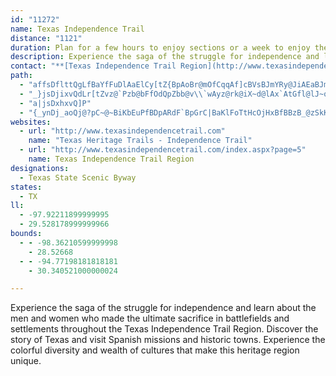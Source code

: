 ```yaml
---
id: "11272"
name: Texas Independence Trail
distance: "1121"
duration: Plan for a few hours to enjoy sections or a week to enjoy the region.
description: Experience the saga of the struggle for independence and learn about the men and women who made the ultimate sacrifice in battlefields and settlements throughout the Texas Independence Trail Region.
contact: "**[Texas Independence Trail Region](http://www.texasindependencetrail.com)**  \r\n281-343-0218 ext. 223  \r\n[Send Email](mailto:coordinator@texasindependencetrail.com)  \r\n"
path:
  - "affsDflttQgLfBaYfFuDlAaElCy[tZ{BpAoBr@mOfCqqAf]cBVsBJmYRy@JiAEaBJm@RoArAyCvEkCjE}IvBiDFEdET|{AXnp@AnIiAvt@SpaBmQhAkPvByWlG{e@hLqQdG{MpdA{QlvA[fFArEPzm@HzC~@dFpAhDpIxMnG~IlGbKhAxC\\rC?tCaArJ?z@gDfY_A|JOrEA~CbC~|@`GvhBj@lFjIrj@bFf[fM|z@hH~c@|AtGjBdG`Xzn@fAfDn@rCdAdHxKzkAj@tHdBtNpGfr@`AtOxKfgAtOvcBhAxWjBjn@lDr_AzAh[|Bd{@|Bxj@d@hD|@bD|B|p@rDt}@i@fEBzG|E|tA`AdHfC|JtWzt@lKn\\"
  - "_}jsDjixvQdLr[tZvz@`Pzb@bFfOdQpZbb@v\\`wAyz@rk@iX~d@lAx`AtGfl@lJ~o@n]zw@_Lhe@uIhU}C~s@gSr\\gKdk@gi@nu@wz@n`@}^jb@sa@`PwOli@_^te@sWjYqP~QkKtHeIjPwGzYgJv@pBhDKpM^vIpA`_@zGlF@jK{@hDInk@bDpY`CfEjAfDhBnB~AvKzLdCfCjChBhBr@zg@tJtd@zF`m@|KzD~@tC|@zH~CxGbEj[nV|FxDdEdBbCt@fFjAvf@tGbDLtCGfD_@tJmBj[gH~AShEK~BLtFpAxDpBvAfAxA`BrClFZ~@fAfEzCtU|A~Ex@`BlB`D`AdA`OzLlDxDnBzC`HnPjBdDhB~B~aB~cB|g@fh@vGbHhGpI~PnQxAhBv@pAjApChUdz@tAtD`B~CtDtE`NfN|KrKtYvV~BtCpAvBdAzB|@|BnA`FbExSbQbz@dAjDrA~C`CzDlBdCpD`DvFzCbC|@nX`I|EdApCXzCLlJ[fRcAlDBhDTvCd@~A^tCjA|C`BdDjCxDhDjHvFn@h@~BrC|BjEz@dCfAnF\\tElBMx@o@x\\ec@pCyElAyCbKe\\hEoNbB{GrD_PjDcRj@cEVwDz@kUD_DEyB{@aPy@kOWeCHWWi@mAiHmA_EaBcI]wLlCaU[kc@`Lq\\hCqDlDaCjBg@|De@vNsAtBi@dDcBzCsFbCaDhByB`GsFp@iAvAgHN_AtAcKjBud@L_Nl@sIPYlBkUdBef@zEkYlJ{_@vAqC~FuEp`@cJlEcGbEwMpAgJfBgIb@iGMq`AaGqZm@cAgBsIiCuMfAeMfHkNtJyPrT_^hOqKvMsQpBmAhDe@nCHlEJdZ|PdNrHhEfAzCClD_AjPsN|e@mc@zOuLvJ_G|U_V~G_QjEiJhLqSpAgBnGuF~FyHtBgDvJ}S~G_NZ{@FeAA_@Y{@cD}Du@iBKkAi@}Q]eEqF_Xe@eB{AqDeNoRi@{@o@yBOeC@{@xA_POmCuHuKePuSaC_GrJmKsQaV{FoItp@ep@b@IlIwHnG}E~^k[zPeNzWyTtCsCz@kArDoGxC_JfaAymChDgGbDmDdFuCrCeAbx@cSlDkAjDyArZaRxQoKrBaAVe@xNeJ~SwLh[iR|EgEbEmEfBqC|BsEjC{CfJgGvYaQvB{@jFeA|AMlGI|QHhBIfEa@nH_BlMiDbDcAjHuClPkJhSkM|`Ask@plAgt@dSkLjhAmq@loAqu@xBkBdCqCxA_CzAiDpQsh@jXwy@tAqD~BcElCcDxAgAxNqJzVgOjJgGjFaEjJwI|LoN`FwGncAmpAs@qBaCiKWaCHkDnCwM?iCW_Bq@{Bek@exA{AkEQkBEoBDqAh@mCdAaC|AeBtg@oYhAeApAmBj@{AXgBJsAEkBm@uN?eEpAacA?cRc@mPq@{Fq@yBmMyZw@sBq@wCa@qBg@iEi@cNBgRNwSJsA\\kAb@y@pD{C\\s@Hu@CsAe@uCxL_EwCqQ}DcScE_NaNm_@eFcMuMiZi[cy@oB_E}C}EiAiAcAm@wIuDcBeAcGeGk@m@q@_BYaCXsoABew@BeERsCjB{L|@aEfMqZ|AaDfBwC|Vq]`JoM`C_CnAs@jJaEhAs@~AyAfPuU`P}QzDqF|IcLvCiEhAiC|IyV`AgBd]_h@dt@edAfu@kfA~c@on@|AgDl@eCPeBKiF}AyFiEyLo@oCa@mCWyFj@kyA?mX{Ak`ALuB`@_CZgAhAsBp@}@|VcXzb@g`@dc@gd@hA}@pMuGzU{KzZyIzh@wLxv@uPbGeBdPoDdA]rBqAfGwG~HaKpIgKt_@wf@tQ_Uv[wa@|BcChDiCls@ue@xkD{_C|ZqXfQcPjY_Wdc@{`@dxColC|DeCtFsBdDs@dlAcUzHkArFa@dGWvt@s@tHSpEe@zBe@jBk@pDaBtDeCfB{AdV}U`BkBtDiD`XaXhDaEpB_DrAuDzAgFn@yERsEBaCGydENwCZqBx@sCn@{AfAkBx\\ef@|D{GtE_JdoAqzCnA{D~@kEdDs_@h@eFx@uF~AeHhAcEdAwChC}Fnu@quA~DwG|HsJhNmMlFaGhUsYfDwE|AmCzKqTxDaG|Zca@pTe^`MkTtBeEfGqNhG{PlBsGnEwPlDaQnCgP|@mGhEgc@vAgPLoDCkDIyBcB_Rm@mKCuLHuDf@yLpBqVb@{IHap@iF{LsAgE}AyFuA{Gy@sFoA}LUyGIuJCiYFgo@CkW?eWOeFkJykAU{F}@gLeGck@i[}pC}Gun@_CuMoCiUc@gFYcHeAmKaZwnCiUorB}LyhAwCuVcGoj@qCk]kBaJqAmDmMqUkBeE_AmCe@eBaAiF_Ek^[sEEwFDuCx@cS@mASuH}@eJoG{i@}@mE}H{XgAiFcA{Hc@gHu@wz@_@sLmAiNqEcb@iDqXcCwV{CwSmBuI_E{NuFuOgG}MecAehBiZ}h@cEuG}AiDmIsN}OoYyDqG_HgMw}@c_ByC_HoHqSyIiWy^{dAwLoXyNi[q@g@kKqUaTcf@ov@maBaByC}EmH_PqRwDkFeGaKkEuJeOuh@yHwYaJo[eBuFcCgFkLuSqBmEYqAe@mDGwDTmx@OiFk@aF"
  - "a|jsDxhxvQ]P"
  - "{_ynDj_aoQj@?pC~@~BiKbEuPfBDpARdF`BpGrC|BaKlFoTtHcOjHxBfBBzB_@zSkKxPmHbt@u\\xk@gYdWqLN@jCgAr`A_]tFkC`FsDtLoJfMmJbFgD`KgIxQyMfBcA|EyBxW_K~UuMvQsKdDaCbI{D`NqFnOcFrC_B`Am@pN_NzVyRfHgFzd@oUpEmC|`BqhA`d@eZ|J_HjYeTlQgOrRiOztAsdAbTsO`@e@jDoCfpAcaAvAe@~Do@vJk@jDk@vAg@lAs@nByA~c@k`@`FuE~aDycD`[_[lRwRrKuLn]}]pEmE~CgCnYeYtUaVfF{ElCsBn]{TvhBujAzCeCtEuEtNuJf{CynBsn@{tA}h@qiAc\\us@wf@aeAaTke@a@{@eB_GeDcMwCgHoDmHyEgHcF_G_oAumCaImNy[{g@uFuJcFgKmbA_zBktAkgC_DwHcFsIqEsI}EcHkCqEkMqWgBoC{A}AwE_DgCaA}Cw@mW{B_Dq@iFoBqNoIu^mSsEgDkCeD_BoC}AmDu@kCyWmjAqC{HyBqEeD}FseCazDkLsMiBsCqK}ReDuHeKqXaBwFmVup@sJy\\iFiNcDgHkIoPcDsI}yDahKiDsK_VqaA}BmGmd@ugAeVkf@ob@kz@aCgGsBmHcBcKq@aJ{Do|@gCgf@kBqa@_@yDiAiHq@_D}BiHyH}S_ByFuA_IqA}SsEk\\_@uD[yFKgE?gFJyEh@gJpAgJr@uDtDgMnBsExBmEfs@utA~GiNdSw_@pLqUvD{IdA}CtBcJbAaGd@}Db@oGNgFD_HgF_}KW}QO_D_@kDgAcGcAgEw@aCuBkFqHaOiAsCiAoFOmBGeB@mC`@{E^qBbA_Dxx@elBfAoEFgGJ{j@Ceo@PikBEgDsiBQuIKkQBmlIw@Q}bAHce@o@ehB?_lAZww@XgDZqBh@wBt@iBpA_C~LoPpAyBv@qBhAuD`@yBTgCFsDSyoB]iLSyBkAoIaCoLq@sGK_CG}~@_AedBQso@G{By@gJ}A{H{AaF{CyG}CuEyBgCoFyEkiAoo@oDeCcDyCmEeFiCyDqCoFaEgLuAiGs@mEm@aHUaFGkf@?yDh@{Kj@kF~ByLtDyKjByDjBgDzEsGnCsCbGuEvCgBvCwAjDkAnD{@lH}@vYa@hDQlEaAfDmAfDkBbGmFzA{B~C{Gh@_B|@eEn@qDFsABwTc@orB_@{He@qD{@cEiByGkuCozJ_Lo`@uWZaj@jAiI^qH`AcWfHkjAx^oN~DqJxAqUlB{Fr@_Q|Dqv@jRacA|UabAnTcDd@caAhHg{@pAsL?kj@r@ej@x@qDVyC~@gmCrhAwElAyLXe}AfB_ZVwLCg{@dAyAsgBrC}u@XqMIcDUqB{@sDy@yBeHqMkIaQui@{fAyu@c|A_FeJmEoF}Wc[qd@yg@sFsFqJoKwP}RqOwRal@un@mEiFkHgHcRiSoh@cl@sD{EGcAcDuE}LkXy@yAwCwDeD{CiRaLmG{EmJsKqIuKuAqAse@ci@gCmDaB}Ca@uAg@gDsAoSeFk~@c@cVqEkx@}IsyA{C{b@yDun@aBgOkEc\\sDsVm@_DeAgDcA}B{C{E_GgHcPgQkFwGeFgKyBsGgAqEyAuJoDab@yDka@u@uJWmF@sF`@cP`@mJCaJMeCWaCqIsd@y\\kdBkF{TgD{OcYonAoDuKwBuFoBaE}EqIqSkXkIiJwEeD}As@{e@mRqDaB_ZuLoScKuGwC{Cm@eDYBs@MeBg@kAuhAcxAeIuK`h@wTdOgFdQaHtXaMbtC_oAfPiJxImGvHyGpHuHvEuFvHyKtFiJzYan@zfBgwDvE{IlImMdEyFrFoG`KoJxMkKjCaBrMoGnFqA~M{B\\eo@eCiKyAyBoLoK{NwHhB_JmB_]yHwj@CeT|NixB|A}pCp]g`AKyeAnGwXb@kCQaH}DmR?kPtCw]rIqPzTsExTiGxF}EhRe]jVqc@zVmP|e@{RbZoPnPuOvEeMdHcYlEqQfC_iBrSmn@pFkQrAim@xt@yoBxl@{nB~l@uhAg@aAG_An~@elCdAsCzBeF|@aBbr@ebAfJuNjSeY`PaVlMwQ`AgA{AqA}VqVwEyE_AmAUe@SgAiA_Kg@sA_Ye\\ij@{q@{w@ghAocBwcCcBmBcAy@sHyEuAeA_AgAya@in@gXkb@wIuNuo@qhAyv@uoAyTc`@sIyOaEcGoBmBsHwF_CqCaBgDoHgQcGcPqAyCsByDwCsEcCaDmEsDqCgD_eAydBcAyBkCaIkBeEmi@cw@sCmDsC{B_GsDeFsDkDeDiCmEeC{GmA_CcCsCsBuAqFqCyDuA{Be@mDUaOj@wAUy@]y@m@c~A_bBcBqBSKmEoFgDmFQg@{@kAuAwAcBoAkCkA{HsCqAq@cCyAsB{A}AyAwCyDaCgE}EuNyBuEu@kAqCgD}BwByLiJwAyAkBgCmA_CgCaGqAyBsBkCkHwGqBiCgB}Du@sEUqE\\cJKgEk@kD_AaD_D_FK?kPyWop@qfAcu@gqA{`BgvCen@ujAu{AgvCqXmi@gHyMcn@}mAyBgEsCkDuCmCmN_KwDiDoCgDwBqDks@wvA}FaIwW{YgC{DcAoByj@whB__AwaCcD_I_D}FyBiDaFgGef@ue@_E{EwFmJwD{Iig@qaBuBgIm@eDoDeYeAkEoBiEoFsKWGo`AmmBsMcX{]iw@{Y_w@eUaa@ySk`@wFiLaa@iy@gd@iu@sz@_kAin@af@ru@zyEvk@llC~Ars@\\tTM|F_@vHJzGFRG~B@tC\\~Ij@bInAjIz@zEpId^?V~AhHl@fHF~HUzE_@xDmAlGcB|E{GlQe@l@cLtWoY~s@wElMmi@zuAU`AsCfIwBlHmA|CiBfCuCfC{BtAuNxHaH~DwBzAiG`G}JxMkUh[mItLg_@rg@iQdU_HzFkDvCiBt@gAP}d@CwCp@uAr@qE`EuQfPcMzLaAfC_AdE{@zBc@v@{@~@yAlAmB`AgKlByZdFiFdA_Bj@aGrCsXbNsExAoiApPoNjBaF~@uEd@_NJekA?YO{TAoIDwF`@aEl@wD~@}DpA}DdBeItEs@r@cBp@yAz@eH|EsJzHeE~BkFfBgPlC_Y`Coa@`G}PbAyM`BeEl@kHxAgT~Egx@nL}KlB_m@lOqFzAa`@~LaFlBmPbImEjBuLxDeEdBoAn@qNrLoDfCiE`CgoKtiFsGzCea@`SqI~Ca@?cF`As^lFcKvAgMfASPemB|Q_PnAge@pEMKeOrAyDD_He@yEy@wBMkT^eCLeFj@uI~AwJrCcNfDyTzBgX|BgZzC_N`Aks@dCaEBaEQcHgA{Cw@uMsEgIuDwFeDkHgCuCq@mKuAcFWiJDwHx@qERkbAl@cGAg_@mCqGYq\\Ncq@h@w_@zBgf@p@uNZgG?uDMmEm@eDs@wJsEgBsAmFaFsa@ei@i`@mh@_BmAuGuJeIgO_IqRuNc[{BkEcFsHoH{HuKcKoRgPqAy@{Am@wEsAqCa@iFIgDVyE~AwP`IuGfCsDf@}DJyBGsB]gC{@iB_A}i@u]{OiOgC{@gAK{AFs@NqAh@iG|E}UpSmCrCeCjDWRcGbNkB~EmJ|S}G`PkAxB}AtB}AdBoi@`i@{PvRmDrDia@d`@gCdCiAxA}ChF}AdDkIvWuBxFeCfIiFvOuYb`AyJ|Yk@fA_GrJs@zAo@jCYxCD`CZdCf@fHDbDEd@EvCcAhHdLfDhEh@dNhDdC~@|_Bpz@lANfH}@n@Jf@Rj@p@JZ|AbNThA`@xAvDbKd@dBj@xDt@hJEd@`@fDrBzD~A|AjCn@|CD`@XpCnBrLnJ`QhPpH`I|DrDnAd@zDj@dA^tH|DhCd@`HFvzEgArCj@bc@lMZ`AKjAFr@l@z@hBhBh@lBBlA}@tDgAlGmBlQcQf~@uEzTuA`NGdCO`FCzJ]r\\Spc@^hHDnSkAzlA_@jJuExqFBzQnDjz@b@tO~@tPnCtq@JnF`B|UGVz@hMn@~FzAbIrBdF`DtGz@~Cp@zFXzELfHdCpi@~@pV\\lFL`GBjCYbIyD~`@}BlT{Efg@?n@mBfNB^Ip@IfCBdCh@tEz@zCxDlIhAvA`ElHJ`@va@`n@pA~B`JvR~AdGz@zDx@fFRxBfCvNPd@pBjKhCzKVlC?hHeAfUcFhw@WnGGfDN`GPrCjAfJTjAxJjYnGtP|EnNnUnm@vElNfH~[bQn{@bGjRtArF|AxJ|@jMFjLwAfi@PdUCrE`@bu@Fzm@Xpb@v@xXpFb`@\\~D|@nH~@fNt@pXP~]bAfo@AfIe@xHpL`G`SjO`XrS~WbRxTvO`KpCxOJnHlGhAlKpAjJ|Nvh@fLvf@~W~s@hOhp@pPzn@`Vvx@nb@l{Ad`@~tApWrcAh^viAzDhXh@pJq@fW_BnN{Rzn@kW~t@k[|{@eCrMkA`N~Ard@lDnP?`UdKvt@jLfaA~OlvAbJrc@~_@dcAda@dhAjTxr@pI|g@`Djh@tBxg@lMhuBtPppDxIj`@tDtF`Yn[|Uz]pCbQjDbJ`IpQlYt{@hRpNvRjLz[f\\vVnZfPhTrFfK~CdPh@rLnAhyAVdh@Gl@B`HEr@s@`DoChF{@z@eIfE{ApAaB~B}@zAe@vAa@nBmwAljJkJrl@eM~z@{D|TwcBpzIkQd|@kQz`A_Knh@iu@bzDyAjIqJrf@_BfGcAfFcj@`uCuAnFcIrWiYp{@mPvd@q\\zhAoYp{@mPb[qz@dr@o^`Yei@bb@{v@vk@wm@xc@{XnVa]fMiNfBos@nL}n@bKmjAvQ}a@bH}a@bHyj@~I}`@fGqH~Ae[nEs_@xJi\\xKyq@~Psa@nImAMmu@zLgNlB_w@hMgMdA_HVe^FuEJcLl@eI~@}]tF}iAhRev@lLsJrBsJlDwDlBwD`CiDjCuuD`zCgVbT}c@v]sm@`g@sWzReuBjcBmIfHaUrWuE~Eos@`n@mIlGyWnPoB~@gGhBut@jHyXlDuNrAsD|McE|NoQcHoUqJeAO{BHgCoAg[tMeIlHmEEeQy@wJiA{Kn@{G`EeIrBwYnFmVlDoTlAsIrBoN}EkTaE{BrAwn@nCo^`@uu@rBaa@B}m@_Piv@kUuJqEqHyCeCyRyg@~Gm^xCsEmBqAsNmEsBeBYiBDk[fFmm@lJqWtCiQpDkJpBiO`AsI|@g\\zB{N|Ba^fFsXjJaXxIqYnK{StC_SlCkPrBwMdBuMlAiUhCye@rHeDgVaBeMcEUdA}]_MHyb@Nk]C}EFoOpAaBBqA]y@a@aHmEmE}BeFiBmFcBwN{BgBKc@?{A`@iLlEiDbAmv@fH{Cf@gTvAmEk@wKmCsNyDqCgAiD_AyCCmHh@uB`@{RdC_D@uHYgAMaE}AyDoCqB{ByL_QiBsAkCm@wAMwIYiQ}@{KuDaNgF{BkAk@k@kKwPoAaBoBcBeCaAcTeBaAUqBeAsI_IaAu@_RgJqC}@s@K}HMaYb@gI@yMf@wZvCiB`@cBx@gBdB}AtB{BbCgBfA}Br@aE^q@y_A[wiAWeUMka@_@yo@g@}ULwMk@eZMkZT_KKsMBmCMuDcByZsAwc@cC_h@yAq`@oAgXi@qCWu@]q@sAaBqBsA}@]wBY_D@oO|@qACeHiAsAFqBd@qIzD{CdAw[lHeBj@uAl@}AlBqChJmAvCa@d@}Ax@oMrDyCrAcA`AcOrQgDhDsB~@yHzAoANmEWsKeBu@Uq@k@eMgSqA{AuBs@iB?sDlA{MdCuAj@cVzKoB|AqA|AsAp@kYzGsTzEuk@xKqYnGaF~@iMef@mA_EuAsCcBoBaDwBmZcNun@cXqCfKkC~FmDzDwGtDgN|CmDRgDMaUkBoBXg@ZcAjA_ArB}IfVw@hBo@n@Uf@vKhFxF~C`NxJvDbDhu@lt@bEjElNxMr`@n`@~OnOrLtLjB~BjG|I~a@fk@hN`StFhHdv@heAvHzKbWf]nCdEnhAv|AjUvX|EtFpAhAfPnJjRfKjCtBjDdEvRxZd\\dg@`NnQtI`MpLbNdWvXlSnUhFdFdD|D|\\b_@tNpP|IxL`v@r~@jKtMv@hB`AlDtt@rjDjNzp@|`@xjBfAnCzBlDdAtAfLtKaAfAg@Ri@DcfAaD}c@d@wP`@cr@v@ifBfCiG?o{AcVwtAsOix@oLwe@yGyz@kNqDe@_f@yJmi@iLwZaGcBs@wOEFvYHnDpAlDtCpEh@dAjBnKhA~Cf\\j`@pSla@rLvTvGrLvEnHvEtG`NxOlTpQpClAvCp@xBpAvQdSpBlB`FjDhAnBbC|GbFhLfBzEtArE~I~h@VxB@zAx@lLxAtKzC|Qn@jGEz@_@rBcCrHYfB?|RFtUn@`k@KzHs@fNQtFZbe@J|FzApJ|B|QbA|KAlBIv@g@rAyAjCQt@GdAFjAXbBvIt\\n@nCF|@Hxz@RzR^xAr_@lk@nE~HpBdMjGbc@~FjYRxB?~BFfAfAxDCnBY~AFV~FlEdAd@|JhBbDx@jJGrMuAzBLnBl@b@\\vFtGrFxHRvAU|GFrAlAbH|@jD`DhIbI`Ql@lBt@rAlB~CbKbNtExHtAxA\\JzPlCtBr@bPlNfCbChNbP|HxJdIlLbHzKjL|OjPhXz@jBVnAFv@?tIPrAd@rAjQpX`DxFzM|RtLlQzElFvL`LrO|LjClBzApAf@r@d@fCr@lLlEhRp@tBtDlFZp@lGjX\\x@zRzUf@dAg@`AaQnTg@fBVzAjAdDfBpDzJvPdAtC|GxUrAtDfQb^rA|BtBxBtDdDrClBdA^p@Dj@EbAa@bHmFf@Sh@K~@?p@Lp@`@dE~EhBfBhBdAvFlBjD^z^vBhBXf@Tx@t@rHhIpAdAXK~BgC~D_DtFoHhCtClKtJbKlKjBx@nBj@dB~@zEnFhAk@hBvErCnE`b@rf@lZ|\\vPhSle@xi@~EnHdElJfBxAfHzDxw@r~@|gA|oAn_AfeA|VpXjU|Wxl@hs@nC`DvBjB~B`A`C\\pDEjS_BjDHjDl@jF`Czs@|^~D`B|DrArWdGn|@bRrVfFvEr@x@f@~@~@tIrJ`FtDzBjAzBx@vOlEnAd@tEfDzw@vv@jBvAvC~AvC`AhNlCjCl@fBr@xe@bXj[`PvVlLjC~At[x\\hY~ZzHzH`p@`r@bCpBzBfA`[fJbFtBdNlJda@|Yft@`h@|^n^|MhMrM`JxHzGfo@fq@pDdEbArB~@|Eb@~C~ArDl\\p^vUvVx@lAfFhKlFdHbRzRdQpRhn@`q@lB~BjBxCbCbGdA~Dp@tDxOjeAl@xGRbNT~ClR~j@~AfEzCzEzLfOnClEvf@npAlDrJcBxDItDcAxEq@zBQfA{DdJ}BtHwAdGcBnKs@|JMdHYxc@LdDXzDj@xDv@`DpArDdMvYjElJ`W`c@jZnx@vDrIzOjYvAdDpAzEj@zC\\~CTrGQzGi@fEoAfGkIx]uBdI{Ong@iE`OsM~a@i[jdAaDrIaW`j@qQ`a@iApCw@rCc@~Be@tFGjDJ~Yc@`Je@dEyA`HgAbDyCvG{F`JmS|YwBtDkCnGq@~BuAzG}Inx@iJfw@a@`FmAhJYlDqC|U{AtQ{@zPMbIBdLxD~zAzB`t@\\rb@YhVuAzTcBvQ_DtR{C|N_D~KoGvSoF|PaFrNaM|XyA`C}EtGaB`BiFpEqBtAqXfOqCdBqCzBwHpH}mCbzCiDfFySx`@sAlBuAxAeBvAmDrB{b@pRqTnKqDdCeEjD_{AvyAiKlJkm@nm@ga@f`@aKjKuI`Kwa@ti@aFfHaNtPuCtEqArCcA~CiR`t@gDvLwV~`AqA|D}BhFeInMwBvCm`AniAkCjEeB~DiHxUyNh{@gChNyArEsArC_BjCiB~BuBlB{BbB}i@tXsA|@mB`BeDzEib@bx@oBrFy@tDoBnNwG|a@k@lCy@fCaA|BmAtBkStVcA`Bu@fBsOxe@eAlEkTplAgAfGq@tF]rDa@fJAlGn@dlBXx]BdVKrQ_@rGi@nFcB`JgZniAgBjIqAhJa@dIIlEn@tuCvFCzBN|AXnClAth@j[vLzHxR~Klz@lg@rU`Nfb@pWnb@~VrExCtu@~c@ts@~b@~GzD|E~CppAtv@v[jR|BhAtF`BnaHxoAbD`AbJtDjz@b^jJjDls@pVlBt@hBdA|ClCvAdBxAfCt@fB`A~Cjf@lrB|AfGvAdEbCbGlTxh@rC`Jve@ncCxAfGrBxE|`@hn@`bAdhBvCnEdm@hw@zC~ElBtDdGtO|IhWhgB`aFdLd[nDlHt\\hk@fb@rs@lC|Frk@dvBxAfGl@tDZjDNlDAlDQdEiJngAMdHVfGbEz_@xI|cAhB`Oj@lGiPRpOlV|Wzn@h[du@rXlo@zRh]`HrJhO|ErKzChGtGbL~VxH|PzExRdFfKdRxX`IhIhMpHlStHzc@jPv]vMpa@hLbY~IfD\\bIwBbXmUjKmBxMk@jIdChUtIdJhC~DW~K_HtG^jBvA~v@~hA|]pk@hm@~{@zE~G|Z|c@~Tn[rv@mq@hf@wa@jKuGtVaO|\\oTvKiHbBwA|AgBdA_BdA{B|n@qhBpEcM`DmHzDeHpk@_bA~EaJ|BmDtK}Qlc@}u@hBsDzBsFjB{FlAkF`dAu`FpDqLtNk^fBkFJeArB{c@hPdA~B_f@b@{CnBeJ~AgFlHoNvJwPlBwCp^ee@nVaXpBkChAkB|LeYlZat@jFwOdKqa@|AoF`CsGzBuJdCmGvCyE|AmBnGmGzO{GjIyCf[uLdEwBtCoBxOuNtSaSlUoUvAiA~O}Glo@oPb@b@bErBpSzLjn@~]~c@pV|EjDlTlGrCbBzBpB|DrCfRlLdu@xd@zB`ArAd@hBZtCNxAEpBQrDy@pCeBfC{B`B_ClAaC`CuFpA}B`HiJvLiOjCeEfOwYtC_FbBsBvA{A|C_B|F_BxAm@rC_BxEkEpWwWfC{BrDkCxIcEpCkC|@mAnBmDvHaPhNoS|Wma@l_@y`@`FyFtAmBzFeJ^aA`AyClDcNlBmE~@yAnI_JvLiJjBsAvUiNjHsEzBaBnByBxAkChEgKfCmDhBgBbKkH`A{@`BaBlEyFtAkApA{@fHkDxKgEbEkBrHsEvE}D~@qAf\\yn@q_@s`@mF{G}AgCcBmD_CmHeBsIy@uKa@}U}G}mE|q@wUti@iQnKeE`CmBbBaCjBaDv@y@~BeDhDgDjImFhIgD^]rm@uIxc@{GtGmAzI}BRJlF^vBv@dBfAvCxCto@xfAjIvMdGrKjO|Ulp@~gA|ClFnAlC|@rCt@jCzJtg@tp@dkDPrBLlEIxm@LnHVtCh@pCrChItAbDeEhIwBrCmn@|c@sBtBaArA_CfFcRv|@m@fDmAnMe@hDs@fCeEjLq@~Bq@vDc@tDy@pEiAvCgC~DwOnOwBpCiAxBaGvSyEzSaEhP_@rBi@lGFhF`@dL@bBSfD{D~TmDvPsO|w@yFv[i@fEuBx]KpA]tAyArDmAbBwSxTcQxPgCtCcBdCsA~BqBvFk@bC}@`GyAzNSnDGrHj@lJBzAKdDmDv_@_AbQ}AjV}Efd@OvFNzE|ApQTjHDvIg@lO@`CXpEp@zDlJx[jAbFL`ARdFIzJYfDe@fCkAtDs@vAwA~BgAlAgLrKkXrQ}DvDeCfDaBfDmMbZaAlBeBpCsB|BqShSoCjE_BtEc@vB]`Cq@zJS`NRbMSxE_@pBcDlIkAtBqAfB}JxKuBlCgJvPgB`Fu@jGgD~iAHtEbBtNxB`Pf@hBx@hBhAbBnGfGdBpBnAfBdGlKbBlEv@~DlAzNn@|LWdFeCtMm@lGk@nLeFvq@q@dGkDdSIjAMfBG`MQxD]xBs@tCeHxQk@lAgB~BwCxB_Bh@wE|@aBj@_EtBqBdByDxD{ChEqG~KsA`BoAdAoDtBmFpBmIfEuZlTgBlBiAnBYr@a@vBUrCEzHFp\\GdBc@nCk@lBm@jA{CxDgAdBoAzDUpBEzAN~^?~HIfBs@zDqCvGo@`EGzCNlt@LlBd@fBhAxBpUd^v_@fa@|AjBtAdCjG|O`ArEJdBIbVa@bNGfQW|BYpAq@lBaAbB{KjL{DvE{A|BiBlGwAlKg@lLkJ~g@ElBd@nO"
websites:
  - url: "http://www.texasindependencetrail.com"
    name: "Texas Heritage Trails - Independence Trail"
  - url: "http://www.texasindependencetrail.com/index.aspx?page=5"
    name: Texas Independence Trail Region
designations:
  - Texas State Scenic Byway
states:
  - TX
ll:
  - -97.92211899999995
  - 29.528178999999966
bounds:
  - - -98.36210599999998
    - 28.52668
  - - -94.77198181818181
    - 30.340521000000024

---
```


Experience the saga of the struggle for independence and learn about the men and women who made the ultimate sacrifice in battlefields and settlements throughout the Texas Independence Trail Region. Discover the story of Texas and visit Spanish missions and historic towns. Experience the colorful diversity and wealth of cultures that make this heritage region unique.
